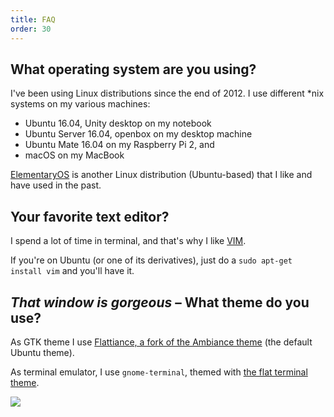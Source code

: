 ```yaml
---
title: FAQ
order: 30
---
```

## What operating system are you using?

I've been using Linux distributions since the end of 2012. I use different *nix systems on my various machines:

 - Ubuntu 16.04, Unity desktop on my notebook
 - Ubuntu Server 16.04, openbox on my desktop machine
 - Ubuntu Mate 16.04 on my Raspberry Pi 2, and
 - macOS on my MacBook

[ElementaryOS][1] is another Linux distribution (Ubuntu-based) that I like and
have used in the past.

## Your favorite text editor?
I spend a lot of time in terminal, and that's why I like [VIM][2].

If you're on Ubuntu (or one of its derivatives), just do a `sudo apt-get install vim`
and you'll have it.

## *That window is gorgeous* – What theme do you use?

As GTK theme I use [Flattiance, a fork of the Ambiance theme](https://github.com/IonicaBizau/Flattiance) (the default Ubuntu theme).

As terminal emulator, I use `gnome-terminal`, themed with [the flat terminal theme](https://github.com/IonicaBizau/terminal-flat-theme).

![](https://camo.githubusercontent.com/1562b07216b148ed45757ce4286ff543f031120d/687474703a2f2f692e696d6775722e636f6d2f7274374745494c2e706e67)

   [1]: http://elementaryos.org/
   [2]: http://www.vim.org/
